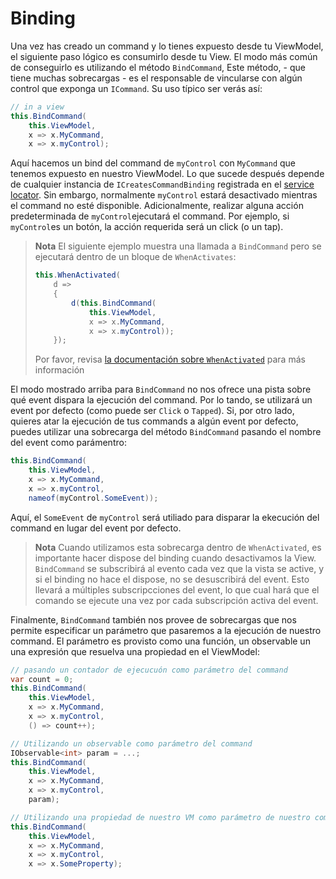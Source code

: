# Binding

Una vez has creado un command y lo tienes expuesto desde tu ViewModel, el siguiente paso lógico es consumirlo desde tu View. El modo más común de conseguirlo es utilizando el método `BindCommand`, Este método, - que tiene muchas sobrecargas - es el responsable de vincularse con algún control que exponga un `ICommand`. Su uso típico ser verás así:

```cs
// in a view
this.BindCommand(
    this.ViewModel,
    x => x.MyCommand,
    x => x.myControl);
```

Aquí hacemos un bind del command de `myControl` con `MyCommand` que tenemos expuesto en nuestro ViewModel. Lo que sucede después depende de cualquier instancia de `ICreatesCommandBinding` registrada en el [service locator](https://reactiveui.net/es/docs/handbook/dependency-inversion/). Sin embargo, normalmente `myControl` estará desactivado mientras el command no esté disponible. Adicionalmente, realizar alguna acción predeterminada de `myControl`ejecutará el command. Por ejemplo, si `myControl`es un botón, la acción requerida será un click (o un tap).

> **Nota** El siguiente ejemplo muestra una llamada a `BindCommand` pero se ejecutará dentro de un bloque de `WhenActivates`:
> 
> ```cs
> this.WhenActivated(
>     d =>
>     {
>         d(this.BindCommand(
>             this.ViewModel,
>             x => x.MyCommand,
>             x => x.myControl));
>     });
> ```
> 
> Por favor, revisa [la documentación sobre `WhenActivated`](https://reactiveui.net/es/docs/handbook/when-activated/) para más información

El modo mostrado arriba para `BindCommand` no nos ofrece una pista sobre qué event dispara la ejecución del command. Por lo tando, se utilizará un event por defecto (como puede ser `Click` o `Tapped`). Si, por otro lado, quieres atar la ejecución de tus commands a algún event por defecto, puedes utilizar una sobrecarga del método `BindCommand` pasando el nombre del event como parámentro:

```cs
this.BindCommand(
    this.ViewModel,
    x => x.MyCommand,
    x => x.myControl,
    nameof(myControl.SomeEvent));
```

Aquí, el `SomeEvent` de `myControl` será utiliado para disparar la ekecución del command en lugar del event por defecto.

> **Nota** Cuando utilizamos esta sobrecarga dentro de `WhenActivated`, es importante hacer dispose del binding cuando desactivamos la View. `BindCommand` se subscribirá al evento cada vez que la vista se active, y si el binding no hace el dispose, no se desuscribirá del event. Esto llevará a múltiples subscripcciones del event, lo que cual hará que el comando se ejecute una vez por cada subscripción activa del event.

Finalmente, `BindCommand` también nos provee de sobrecargas que nos permite especificar un parámetro que pasaremos a la ejecución de nuestro command. El parámetro es provisto como una función, un observable un una expresión que resuelva una propiedad en el ViewModel:

```cs
// pasando un contador de ejecucuón como parámetro del command
var count = 0;
this.BindCommand(
    this.ViewModel,
    x => x.MyCommand,
    x => x.myControl,
    () => count++);

// Utilizando un observable como parámetro del command
IObservable<int> param = ...;
this.BindCommand(
    this.ViewModel,
    x => x.MyCommand,
    x => x.myControl,
    param);

// Utilizando una propiedad de nuestro VM como parámetro de nuestro command
this.BindCommand(
    this.ViewModel,
    x => x.MyCommand,
    x => x.myControl,
    x => x.SomeProperty);
```
